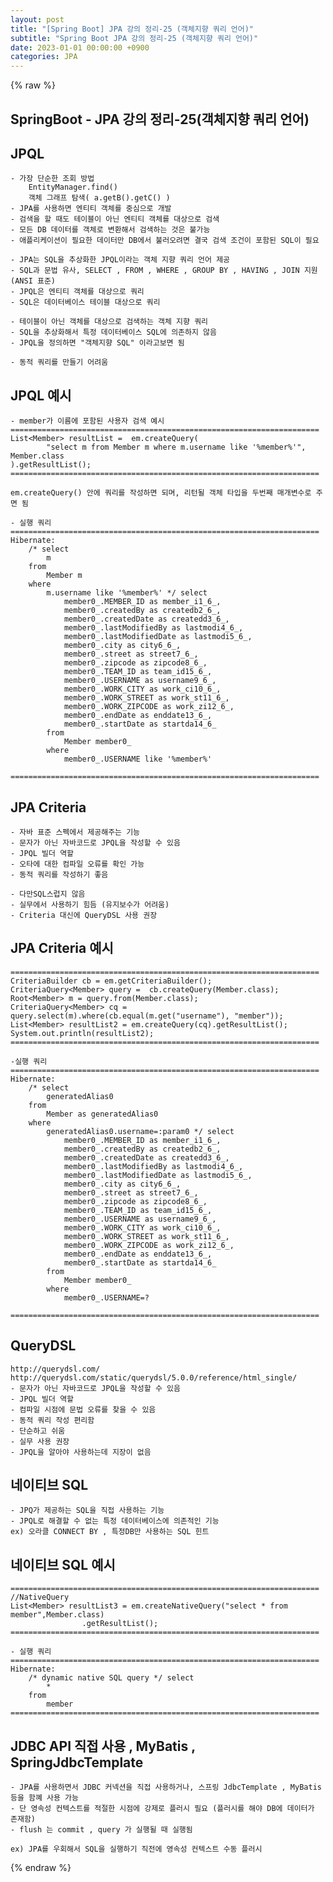 ```yaml
---
layout: post
title: "[Spring Boot] JPA 강의 정리-25 (객체지향 쿼리 언어)"
subtitle: "Spring Boot JPA 강의 정리-25 (객체지향 쿼리 언어)"
date: 2023-01-01 00:00:00 +0900
categories: JPA
---
```

{% raw %}
## SpringBoot - JPA 강의 정리-25(객체지향 쿼리 언어)  
  
## JPQL  
	- 가장 단순한 조회 방법  
		EntityManager.find()  
		객체 그래프 탐색( a.getB().getC() )  
	- JPA를 사용하면 엔티티 객체를 중심으로 개발  
	- 검색을 할 때도 테이블이 아닌 엔티티 객체를 대상으로 검색  
	- 모든 DB 데이터를 객체로 변환해서 검색하는 것은 불가능  
	- 애플리케이션이 필요한 데이터만 DB에서 불러오려면 결국 검색 조건이 포함된 SQL이 필요  
  
	- JPA는 SQL을 추상화한 JPQL이라는 객체 지향 쿼리 언어 제공  
	- SQL과 문법 유사, SELECT , FROM , WHERE , GROUP BY , HAVING , JOIN 지원(ANSI 표준)  
	- JPQL은 엔티티 객체를 대상으로 쿼리  
	- SQL은 데이터베이스 테이블 대상으로 쿼리  
  
	- 테이블이 아닌 객체를 대상으로 검색하는 객체 지향 쿼리  
	- SQL을 추상화해서 특정 데이터베이스 SQL에 의존하지 않음  
	- JPQL을 정의하면 "객체지향 SQL" 이라고보면 됨  
  
	- 동적 쿼리를 만들기 어려움  
  
## JPQL 예시  
	- member가 이름에 포함된 사용자 검색 예시  
	=====================================================================  
	List<Member> resultList =  em.createQuery(  
			"select m from Member m where m.username like '%member%'", Member.class  
	).getResultList();  
	=====================================================================  
  
	em.createQuery() 안에 쿼리를 작성하면 되며, 리턴될 객체 타입을 두번째 매개변수로 주면 됨  
  
	- 실행 쿼리  
	=====================================================================  
	Hibernate:  
		/* select  
			m  
		from  
			Member m  
		where  
			m.username like '%member%' */ select  
				member0_.MEMBER_ID as member_i1_6_,  
				member0_.createdBy as createdb2_6_,  
				member0_.createdDate as createdd3_6_,  
				member0_.lastModifiedBy as lastmodi4_6_,  
				member0_.lastModifiedDate as lastmodi5_6_,  
				member0_.city as city6_6_,  
				member0_.street as street7_6_,  
				member0_.zipcode as zipcode8_6_,  
				member0_.TEAM_ID as team_id15_6_,  
				member0_.USERNAME as username9_6_,  
				member0_.WORK_CITY as work_ci10_6_,  
				member0_.WORK_STREET as work_st11_6_,  
				member0_.WORK_ZIPCODE as work_zi12_6_,  
				member0_.endDate as enddate13_6_,  
				member0_.startDate as startda14_6_  
			from  
				Member member0_  
			where  
				member0_.USERNAME like '%member%'  
  
	=====================================================================  
  
## JPA Criteria  
	- 자바 표준 스펙에서 제공해주는 기능  
	- 문자가 아닌 자바코드로 JPQL을 작성할 수 있음  
	- JPQL 빌더 역할  
	- 오타에 대한 컴파일 오류를 확인 가능  
	- 동적 쿼리를 작성하기 좋음  
  
	- 다만SQL스럽지 않음  
	- 실무에서 사용하기 힘듬 (유지보수가 어려움)  
	- Criteria 대신에 QueryDSL 사용 권장  
  
## JPA Criteria 예시  
  
	=====================================================================  
	CriteriaBuilder cb = em.getCriteriaBuilder();  
	CriteriaQuery<Member> query =  cb.createQuery(Member.class);  
	Root<Member> m = query.from(Member.class);  
	CriteriaQuery<Member> cq = query.select(m).where(cb.equal(m.get("username"), "member"));  
	List<Member> resultList2 = em.createQuery(cq).getResultList();  
	System.out.println(resultList2);  
	=====================================================================  
  
	-실행 쿼리  
	=====================================================================  
	Hibernate:  
		/* select  
			generatedAlias0  
		from  
			Member as generatedAlias0  
		where  
			generatedAlias0.username=:param0 */ select  
				member0_.MEMBER_ID as member_i1_6_,  
				member0_.createdBy as createdb2_6_,  
				member0_.createdDate as createdd3_6_,  
				member0_.lastModifiedBy as lastmodi4_6_,  
				member0_.lastModifiedDate as lastmodi5_6_,  
				member0_.city as city6_6_,  
				member0_.street as street7_6_,  
				member0_.zipcode as zipcode8_6_,  
				member0_.TEAM_ID as team_id15_6_,  
				member0_.USERNAME as username9_6_,  
				member0_.WORK_CITY as work_ci10_6_,  
				member0_.WORK_STREET as work_st11_6_,  
				member0_.WORK_ZIPCODE as work_zi12_6_,  
				member0_.endDate as enddate13_6_,  
				member0_.startDate as startda14_6_  
			from  
				Member member0_  
			where  
				member0_.USERNAME=?  
  
	=====================================================================  
## QueryDSL  
	http://querydsl.com/  
	http://querydsl.com/static/querydsl/5.0.0/reference/html_single/  
	- 문자가 아닌 자바코드로 JPQL을 작성할 수 있음  
	- JPQL 빌더 역할  
	- 컴파일 시점에 문법 오류를 찾을 수 있음  
	- 동적 쿼리 작성 편리함  
	- 단순하고 쉬움  
	- 실무 사용 권장  
	- JPQL을 알아야 사용하는데 지장이 없음  
  
## 네이티브 SQL  
	- JPQ가 제공하는 SQL을 직접 사용하는 기능  
	- JPQL로 해결할 수 없는 특정 데이터베이스에 의존적인 기능  
	ex) 오라클 CONNECT BY , 특정DB만 사용하는 SQL 힌트  
  
## 네이티브 SQL 예시  
	=====================================================================  
	//NativeQuery  
	List<Member> resultList3 = em.createNativeQuery("select * from member",Member.class)  
					.getResultList();  
	=====================================================================  
  
	- 실행 쿼리  
	=====================================================================  
	Hibernate:  
		/* dynamic native SQL query */ select  
			*  
		from  
			member  
	=====================================================================  
  
## JDBC API 직접 사용 , MyBatis , SpringJdbcTemplate  
	- JPA를 사용하면서 JDBC 커넥션을 직접 사용하거나, 스프링 JdbcTemplate , MyBatis등을 함꼐 사용 가능  
	- 단 영속성 컨텍스트를 적절한 시점에 강제로 플러시 필요 (플러시를 해야 DB에 데이터가 존재함)  
	- flush 는 commit , query 가 실행될 때 실행됨  
  
	ex) JPA를 우회해서 SQL을 실행하기 직전에 영속성 컨텍스트 수동 플러시  
  

{% endraw %}
